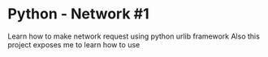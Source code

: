 # Python - Network #1

Learn how to make network request using python urlib framework
Also this project exposes me to learn how to use